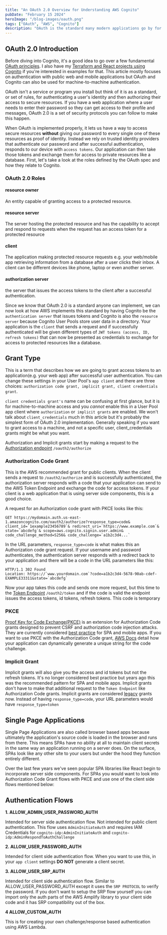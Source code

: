 ```yaml
---
title: "An OAuth 2.0 Overview for Understanding AWS Cognito"
pubDate: "February 15 2024"
heroImage: "/blog-images/oauth.png"
tags: ["OAuth", "AWS", "Cognito"]
description: "OAuth is the standard many modern applications go by for granting user access to secure resources. AWS Cognito adheres to OAuth standards so understanding it helps immensely with putting together the pieces of Cognito."
---
```


## OAuth 2.0 Introduction

Before diving into Cognito, it's a good idea to go over a few fundamental <a href="https://datatracker.ietf.org/doc/html/rfc6749" target="_blank">OAuth principles</a>. I also have my <a href="https://ryanf.dev/projects/cogneato-user-authentication-with-aws-cognito">Terraform and React projects using Cognito</a> if you're interested in examples for that. This article mostly focuses on authentication with public web and mobile applications but OAuth and Cognito can also be used for machine-to-machine authentication.

OAuth isn't a service or program you install but think of it is as a standard, or set of rules, for authenticating a user's identity and then authorizing their access to secure resources. If you have a web application where a user needs to enter their password so they can get access to their profile and messages, OAuth 2.0 is a set of security protocols you can follow to make this happen. 

When OAuth is implemented properly, it lets us have a way to access secure resources **without** giving our password to every single one of these resources as proof of identity. Instead we rely on trusted identity providers that authenticate our password and after successful authentication, responds to our device with `access tokens`.  Our application can then take those tokens and exchange them for access to private resources like a database.  First, let's take a look at the roles defined by the OAuth spec and how they relate to Cognito.

### OAuth 2.0 Roles

#### resource owner
An entity capable of granting access to a protected resource.

#### resource server
The server hosting the protected resource and has the capability to accept and respond to requests when the request has an access token for a protected resource

#### client
The application making protected resource requests e.g. your web/mobile app retrieving information from a database after a user clicks their inbox. A client can be different devices like phone, laptop or even another server. 

#### authorization server
the server that issues the access tokens to the client after a successful authentication. 

Since we know that OAuth 2.0 is a standard anyone can implement, we can now look at how AWS implements this standard by having Cognito be the `authentication server` that issues tokens and Cognito is also the `resource server` because Cognito User Pools store user data in a directory. Your application is the `client` that sends a request and if successfully authenticated will be given different types of `JWT tokens (access, ID, refresh tokens)` that can now be presented as credentials to exchange for access to protected resources like a database.
## Grant Type

This is a term that describes how we are going to grant access tokens to an application(e.g. your web app) after successful user authentication. You can change these settings in your User Pool's `app client` and there are three choices: `authorization code grant, implicit grant, client credentials grant`. 

`client credentials grant's` name can be confusing at first glance, but it is for machine-to-machine access and you *cannot* enable this in a User Pool app client where `authorization` or` implicit grants` are enabled. We won't talk about `client_credentials` much in this article but it's probably the simplest form of OAuth 2.0 implementation. Generally speaking if you want to grant access to a machine, and not a specific user, client_credentials grants might be what you want.

Authorization and Implicit grants start by making a request to the <a href="https://docs.aws.amazon.com/cognito/latest/developerguide/authorization-endpoint.html" target="_blank">Authorization endpoint</a>  `/oauth2/authorize`

### Authorization Code Grant

This is the AWS recommended grant for public clients. When the client sends a request to `/oauth2/authorize`  and is successfully authenticated, the authorization server responds with a code that your application can send to the AWS Token Endpoint and exchange the code for access tokens. If your client is a web application that is using server side components, this is a good choice.

A request for an Authorization code grant with PKCE looks like this:

```
GET https://mydomain.auth.us-east-1.amazoncognito.com/oauth2/authorize?response_type=code& client_id=`1example23456789`& redirect_uri=`https://www.example.com`& state=`abcdefg`& scope=aws.cognito.signin.user.admin& code_challenge_method=S256& code_challenge=`a1b2c3d4...`
```

In the URL parameters, `response_type=code` is what makes this an Authorization code grant request. If your username and password authenticates, the authentication server responds with a redirect back to your application and there will be a code in the URL parameters like this:

```
HTTP/1.1 302 Found 
Location: https://`www.yourdomain.com`?code=a1b2c3d4-5678-90ab-cdef-EXAMPLE33311&state=`abcdefg`
```

Now your app takes this code and sends one more request, but this time  to the <a href="https://docs.aws.amazon.com/cognito/latest/developerguide/token-endpoint.html" target="_blank">Token Endpoint</a>  `/oauth2/token` and if the code is valid the endpoint issues the access tokens, id tokens, refresh tokens. This code is temporary 
### PKCE

<a href="https://www.rfc-editor.org/rfc/rfc7636" target="_blank">Proof Key for Code Exchange(PKCE)</a> is an extension for Authorization Code grants designed to prevent CSRF and authorization code injection attacks. They are currently considered [best practice](https://datatracker.ietf.org/doc/html/draft-ietf-oauth-security-topics) for SPA and mobile apps. If you want to use PKCE with the Authorization Code grant, [AWS Docs](https://docs.aws.amazon.com/cognito/latest/developerguide/using-pkce-in-authorization-code.html#using-pkce-in-authorization-code.title) detail how your application can dynamically generate a unique string for the code challenge. 
### Implicit Grant

Implicit grants will also give you the access and id tokens but  not the refresh tokens.  It's no longer considered best practice but years ago this was the recommended pattern for SPA and mobile apps. Implicit grants don't have to make that additional request to the `Token Endpoint` like Authorization Code grants. Implicit grants are considered <a href="https://docs.aws.amazon.com/cognito/latest/developerguide/federation-endpoints-oauth-grants.html" target="_blank">legacy</a> grants now. Instead of having `response_type=code`, your URL parameters would have `response_type=token`

## Single Page Applications

Single Page Applications are also called browser based apps because ultimately the application's source code is loaded in the browser and runs from there. This means SPAs have no ability at all to maintain client secrets in the same way an application running on a server does. On the surface, SPAs look like any other site to your users but under the hood they function entirely different. 

Over the last few years we've seen popular SPA libraries like React begin to incorporate server side components. For SPAs you would want to look into Authorization Code Grant flows with PKCE and use one of the client side flows mentioned below:

## Authentication Flows

**1.  ALLOW_ADMIN_USER_PASSWORD_AUTH**

Intended for server side authentication flow. Not intended for public client authentication. This flow uses `AdminInitiateAuth` and requires IAM Credentials for `cognito-idp:AdminInitiateAuth` and `cognito-idp:AdminRespondToAuthChallenge`

**2. ALLOW_USER_PASSWORD_AUTH**

Intended for client side authentication flow. When you want to use this, in your `app client` settings **DO NOT** generate a client secret. 

**3. ALLOW_USER_SRP_AUTH**

Intended for client side authentication flow. Similar to ALLOW_USER_PASSWORD_AUTH except it uses the `SRP PROTOCOL` to  verify the password. If you don't want to setup the SRP flow yourself you can import only the auth parts of the AWS Amplify library to your client side code and it has SRP compatibility out of the box. 

**4 ALLOW_CUSTOM_AUTH**

This is for creating your own challenge/response based authentication using AWS Lambda.